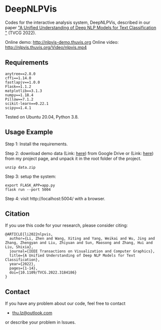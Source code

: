 DeepNLPVis
==================================================================

Codes for the interactive analysis system, DeepNLPVis, described in our paper ["A Unified Understanding of Deep NLP Models for Text Classification
"](https://ieeexplore.ieee.org/document/9801603) (TVCG 2022).

Online demo: http://nlpvis-demo.thuvis.org
Online video: http://nlpvis.thuvis.org/Video/nlpvis.mp4

Requirements
----------
```
anytree==2.8.0
cffi==1.14.0
fastlapjv==1.0.0
Flask==1.1.2
matplotlib==3.1.3
numpy==1.18.4
Pillow==7.1.2
scikit-learn==0.22.1
scipy==1.4.1
```
Tested on Ubuntu 20.04, Python 3.8.

Usage Example
-----
Step 1: Install the requirements.

Step 2: download demo data (Link: [here](https://drive.google.com/file/d/1z8uyb2viJ1XBoRarPLtLpywa86j8PldW/view?usp=sharing)) from Google Drive or (Link: [here](http://nlpvis.thuvis.org/data.zip)) from my project page, and unpack it in the root folder of the project.
```
unzip data.zip
```

Step 3: setup the system:
```
export FLASK_APP=app.py
flask run --port 5004
```

Step 4: visit http://localhost:5004/ with a browser.


## Citation
If you use this code for your research, please consider citing:
```
@ARTICLE{li2022nlpvis,
  author={Li, Zhen and Wang, Xiting and Yang, Weikai and Wu, Jing and Zhang, Zhengyan and Liu, Zhiyuan and Sun, Maosong and Zhang, Hui and Liu, Shixia},
  journal={IEEE Transactions on Visualization and Computer Graphics}, 
  title={A Unified Understanding of Deep NLP Models for Text Classification}, 
  year={2022},
  pages={1-14},
  doi={10.1109/TVCG.2022.3184186}
}
```

## Contact
If you have any problem about our code, feel free to contact
- thu.lz@outlook.com

or describe your problem in Issues.
